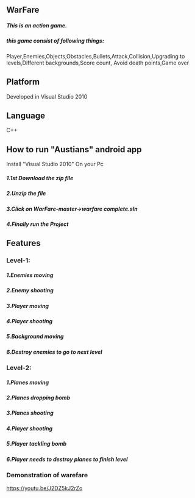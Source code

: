 ## WarFare
##### This is an action game.
##### this game consist of following things:
Player,Enemies,Objects,Obstacles,Bullets,Attack,Collision,Upgrading to levels,Different backgrounds,Score count,
Avoid death points,Game over
## Platform
Developed in Visual Studio 2010
## Language
C++
## How to run "Austians" android app
Install "Visual Studio 2010" On your Pc
##### 1.1st Download the zip file
##### 2.Unzip the file
##### 3.Click on WarFare-master->warfare complete.sln
##### 4.Finally run the Project
## Features
### Level-1:
##### 1.Enemies moving
##### 2.Enemy shooting
##### 3.Player moving
##### 4.Player shooting
##### 5.Background moving
##### 6.Destroy enemies to go to next level
### Level-2:
##### 1.Planes moving
##### 2.Planes dropping bomb
##### 3.Planes shooting
##### 4.Player shooting
##### 5.Player tackling bomb
##### 6.Player needs to destroy planes to finish level
### Demonstration of warefare
https://youtu.be/J2DZ5kJ2rZo

